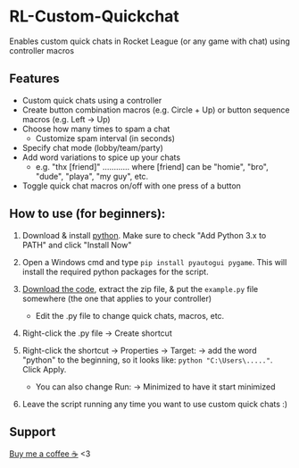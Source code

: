 # RL-Custom-Quickchat
Enables custom quick chats in Rocket League (or any game with chat) using controller macros

## Features
- Custom quick chats using a controller
- Create button combination macros (e.g. Circle + Up) or button sequence macros (e.g. Left -> Up) 
- Choose how many times to spam a chat
  - Customize spam interval (in seconds)
- Specify chat mode (lobby/team/party)
- Add word variations to spice up your chats
  - e.g. "thx [friend]"  ............  where [friend] can be "homie", "bro", "dude", "playa", "my guy", etc.
- Toggle quick chat macros on/off with one press of a button
  

## How to use (for beginners):
1. Download & install [python](https://www.python.org/getit/). Make sure to check "Add Python 3.x to PATH" and click "Install Now"
 
2. Open a Windows cmd and type `pip install pyautogui pygame`. This will install the required python packages for the script.
3. [Download the code](https://github.com/smallest-cock/RL-Custom-Quickchat/archive/refs/heads/main.zip), extract the zip file, & put the `example.py` file somewhere (the one that applies to your controller)
   - Edit the .py file to change quick chats, macros, etc.
7. Right-click the .py file -> Create shortcut
8. Right-click the shortcut -> Properties -> Target: -> add the word "python" to the beginning, so it looks like: `python "C:\Users\....."`. Click Apply.
    - You can also change Run: -> Minimized to have it start minimized
9. Leave the script running any time you want to use custom quick chats :)

## Support
[Buy me a coffee ☕](https://cash.app/$naptime559) <3
